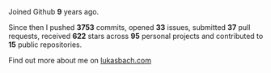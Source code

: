 Joined Github **9** years ago.

Since then I pushed **3753** commits, opened **33** issues, submitted **37** pull requests, received **622** stars across **95** personal projects and contributed to **15** public repositories.

Find out more about me on [lukasbach.com](https://lukasbach.com)
